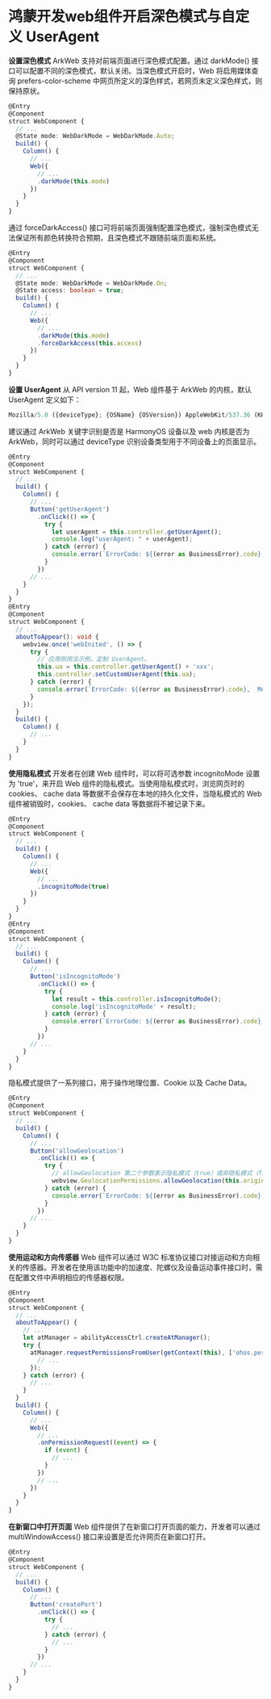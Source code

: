 # 鸿蒙开发web组件开启深色模式与自定义 UserAgent



**设置深色模式**
ArkWeb 支持对前端页面进行深色模式配置。通过 darkMode() 接口可以配置不同的深色模式，默认关闭。当深色模式开启时，Web 将启用媒体查询 prefers-color-scheme 中网页所定义的深色样式，若网页未定义深色样式，则保持原状。

```typescript
@Entry
@Component
struct WebComponent {
  // ...
  @State mode: WebDarkMode = WebDarkMode.Auto;
  build() {
    Column() {
      // ...
      Web({
        // ...
        .darkMode(this.mode)
      })
    }
  }
}
```

通过 forceDarkAccess() 接口可将前端页面强制配置深色模式，强制深色模式无法保证所有颜色转换符合预期，且深色模式不跟随前端页面和系统。

```typescript
@Entry
@Component
struct WebComponent {
  // ...
  @State mode: WebDarkMode = WebDarkMode.On;
  @State access: boolean = true;
  build() {
    Column() {
      // ...
      Web({
        // ...
        .darkMode(this.mode)
        .forceDarkAccess(this.access)
      })
    }
  }
}
```

**设置 UserAgent**
从 API version 11 起，Web 组件基于 ArkWeb 的内核，默认 UserAgent 定义如下：

```typescript
Mozilla/5.0 ({deviceType}; {OSName} {OSVersion}) AppleWebKit/537.36 (KHTML, like Gecko) Chrome/114.0.0.0 Safari/537.36 ArkWeb/{ArkWeb VersionCode} {Mobile}
```

建议通过 ArkWeb 关键字识别是否是 HarmonyOS 设备以及 web 内核是否为 ArkWeb，同时可以通过 deviceType 识别设备类型用于不同设备上的页面显示。

```typescript
@Entry
@Component
struct WebComponent {
  // ...
  build() {
    Column() {
      // ...
      Button('getUserAgent')
        .onClick(() => {
          try {
            let userAgent = this.controller.getUserAgent();
            console.log("userAgent: " + userAgent);
          } catch (error) {
            console.error(`ErrorCode: ${(error as BusinessError).code},  Message: ${(error as BusinessError).message}`);
          }
        })
      // ...
    }
  }
}
@Entry
@Component
struct WebComponent {
  // ...
  aboutToAppear(): void {
    webview.once('webInited', () => {
      try {
        // 应用侧用法示例，定制 UserAgent。
        this.ua = this.controller.getUserAgent() + 'xxx';
        this.controller.setCustomUserAgent(this.ua);
      } catch (error) {
        console.error(`ErrorCode: ${(error as BusinessError).code},  Message: ${(error as BusinessError).message}`);
      }
    });
  }
  build() {
    Column() {
      // ...
    }
  }
}
```

**使用隐私模式**
开发者在创建 Web 组件时，可以将可选参数 incognitoMode 设置为 'true'，来开启 Web 组件的隐私模式。当使用隐私模式时，浏览网页时的 cookies、 cache data 等数据不会保存在本地的持久化文件，当隐私模式的 Web 组件被销毁时，cookies、 cache data 等数据将不被记录下来。

```typescript
@Entry
@Component
struct WebComponent {
  // ...
  build() {
    Column() {
      // ...
      Web({
        // ...
        .incognitoMode(true)
      })
    }
  }
}
@Entry
@Component
struct WebComponent {
  // ...
  build() {
    Column() {
      // ...
      Button('isIncognitoMode')
        .onClick(() => {
          try {
            let result = this.controller.isIncognitoMode();
            console.log('isIncognitoMode' + result);
          } catch (error) {
            console.error(`ErrorCode: ${(error as BusinessError).code},  Message: ${(error as BusinessError).message}`);
          }
        })
      // ...
    }
  }
}
```

隐私模式提供了一系列接口，用于操作地理位置、Cookie 以及 Cache Data。

```typescript
@Entry
@Component
struct WebComponent {
  // ...
  build() {
    Column() {
      // ...
      Button('allowGeolocation')
        .onClick(() => {
          try {
            // allowGeolocation 第二个参数表示隐私模式（true）或非隐私模式（false）下，允许指定来源使用地理位置。
            webview.GeolocationPermissions.allowGeolocation(this.origin, true);
          } catch (error) {
            console.error(`ErrorCode: ${(error as BusinessError).code},  Message: ${(error as BusinessError).message}`);
          }
        })
      // ...
    }
  }
}
```

**使用运动和方向传感器**
Web 组件可以通过 W3C 标准协议接口对接运动和方向相关的传感器。开发者在使用该功能中的加速度、陀螺仪及设备运动事件接口时，需在配置文件中声明相应的传感器权限。

```typescript
@Entry
@Component
struct WebComponent {
  // ...
  aboutToAppear() {
    // ...
    let atManager = abilityAccessCtrl.createAtManager();
    try {
      atManager.requestPermissionsFromUser(getContext(this), ['ohos.permission.ACCELEROMETER', 'ohos.permission.GYROSCOPE'], (err: BusinessError, data: PermissionRequestResult) => {
        // ...
      });
    } catch (error) {
      // ...
    }
  }
  build() {
    Column() {
      // ...
      Web({
        // ...
        .onPermissionRequest((event) => {
          if (event) {
            // ...
          }
        })
        // ...
      })
    }
  }
}
```

**在新窗口中打开页面**
Web 组件提供了在新窗口打开页面的能力，开发者可以通过 multiWindowAccess() 接口来设置是否允许网页在新窗口打开。

```typescript
@Entry
@Component
struct WebComponent {
  // ...
  build() {
    Column() {
      // ...
      Button('createPort')
        .onClick(() => {
          try {
            // ...
          } catch (error) {
            // ...
          }
        })
      // ...
    }
  }
}
```